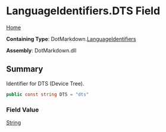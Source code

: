 # LanguageIdentifiers\.DTS Field

[Home](../../../README.md)

**Containing Type**: DotMarkdown\.[LanguageIdentifiers](../README.md)

**Assembly**: DotMarkdown\.dll

## Summary

Identifier for DTS \(Device Tree\)\.

```csharp
public const string DTS = "dts"
```

### Field Value

[String](https://docs.microsoft.com/en-us/dotnet/api/system.string)

